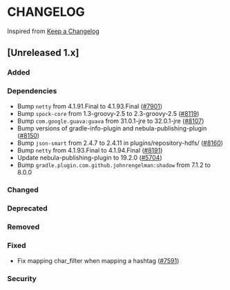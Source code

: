 # CHANGELOG
Inspired from [Keep a Changelog](https://keepachangelog.com/en/1.0.0/)

## [Unreleased 1.x]
### Added

### Dependencies
- Bump `netty` from 4.1.91.Final to 4.1.93.Final ([#7901](https://github.com/opensearch-project/OpenSearch/pull/7901))
- Bump `spock-core` from 1.3-groovy-2.5 to 2.3-groovy-2.5 ([#8119](https://github.com/opensearch-project/OpenSearch/pull/8119))
- Bump `com.google.guava:guava` from 31.0.1-jre to 32.0.1-jre ([#8107](https://github.com/opensearch-project/OpenSearch/pull/8107))
- Bump versions of gradle-info-plugin and nebula-publishing-plugin ([#8150](https://github.com/opensearch-project/OpenSearch/pull/8150))
- Bump `json-smart` from 2.4.7 to 2.4.11 in plugins/repository-hdfs/ ([#8160](https://github.com/opensearch-project/OpenSearch/pull/8160))
- Bump `netty` from 4.1.93.Final to 4.1.94.Final ([#8191](https://github.com/opensearch-project/OpenSearch/pull/8191))
- Update nebula-publishing-plugin to 19.2.0 ([#5704](https://github.com/opensearch-project/OpenSearch/pull/5704))
- Bump `gradle.plugin.com.github.johnrengelman:shadow` from 7.1.2 to 8.0.0

### Changed

### Deprecated
### Removed
### Fixed
- Fix mapping char_filter when mapping a hashtag ([#7591](https://github.com/opensearch-project/OpenSearch/pull/7591))

### Security

[Unreleased]: https://github.com/opensearch-project/OpenSearch/compare/1.3.10...HEAD
